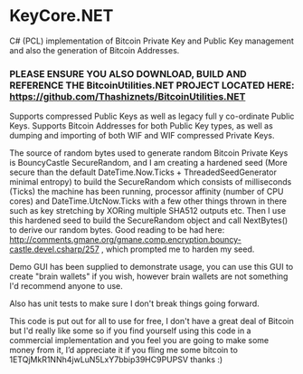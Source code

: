 KeyCore.NET
===========

C# (PCL) implementation of Bitcoin Private Key and Public Key management and also the generation of Bitcoin Addresses.

### PLEASE ENSURE YOU ALSO DOWNLOAD, BUILD AND REFERENCE THE BitcoinUtilities.NET PROJECT LOCATED HERE: https://github.com/Thashiznets/BitcoinUtilities.NET ###

Supports compressed Public Keys as well as legacy full y co-ordinate Public Keys. Supports Bitcoin Addresses for both Public Key types, as well as dumping and importing of both WIF and WIF compressed Private Keys.

The source of random bytes used to generate random Bitcoin Private Keys is BouncyCastle SecureRandom, and I am creating a hardened seed (More secure than the default DateTime.Now.Ticks + ThreadedSeedGenerator minimal entropy) to build the SecureRandom which consists of milliseconds (Ticks) the machine has been running, processor affinity (number of CPU cores) and DateTime.UtcNow.Ticks with a few other things thrown in there such as key stretching by XORing multiple SHA512 outputs etc. Then I use this hardened seed to build the SecureRandom object and call NextBytes() to derive our random bytes. Good reading to be had here: http://comments.gmane.org/gmane.comp.encryption.bouncy-castle.devel.csharp/257 , which prompted me to harden my seed.

Demo GUI has been supplied to demonstrate usage, you can use this GUI to create "brain wallets" if you wish, however brain wallets are not something I'd recommend anyone to use.

Also has unit tests to make sure I don't break things going forward.

This code is put out for all to use for free, I don't have a great deal of Bitcoin but I'd really like some so if you find yourself using this code in a commercial implementation and you feel you are going to make some money from it, I’d appreciate it if you fling me some bitcoin to 1ETQjMkR1NNh4jwLuN5LxY7bbip39HC9PUPSV thanks :)
